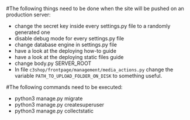 #The following things need to be done when the site will be pushed on an production server:

 * change the secret key inside every settings.py file to a randomly generated one
 * disable debug mode for every settings.py file
 * change database engine in settings.py file
 * have a look at the deploying how-to guide
 * have a look at the deploying static files guide
 * change body.py SERVER_ROOT
 * In file <code>c3shop/frontpage/management/media_actions.py</code> change the variable
   <code>PATH_TO_UPLOAD_FOLDER_ON_DISK</code> to something useful.

#The following commands need to be executed:
 * python3 manage.py migrate
 * python3 manage.py createsuperuser
 * python3 manage.py collectstatic